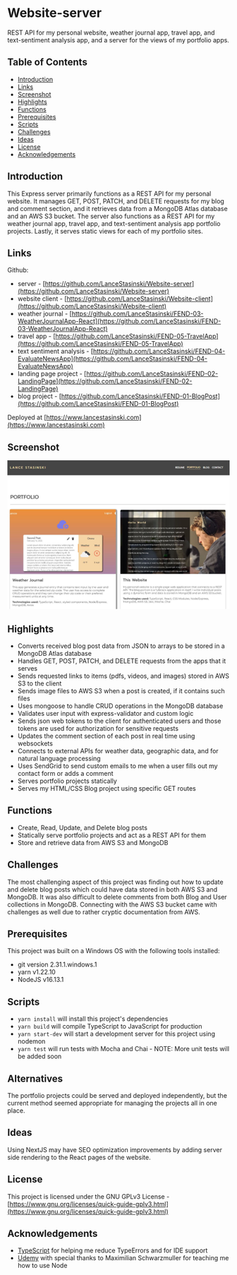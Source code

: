 # Website-server

REST API for my personal website, weather journal app, travel app, and text-sentiment analysis app, and a server for the views of my portfolio apps.

## Table of Contents

- [Introduction](#Introduction)
- [Links](#Links)
- [Screenshot](#Screenshot)
- [Highlights](#Highlights)
- [Functions](#Functions)
- [Prerequisites](#Prerequisites)
- [Scripts](#Scripts)
- [Challenges](#Alternatives)
- [Ideas](#Ideas)
- [License](#License)
- [Acknowledgements](#Acknowledgements)

## Introduction

This Express server primarily functions as a REST API for my personal website. It manages GET, POST, PATCH, and DELETE requests for my blog and comment section, and it retrieves data from a MongoDB Atlas database and an AWS S3 bucket. The server also functions as a REST API for my weather journal app, travel app, and text-sentiment analysis app portfolio projects. Lastly, it serves static views for each of my portfolio sites.

## Links

Github:

- server - [https://github.com/LanceStasinski/Website-server](https://github.com/LanceStasinski/Website-server)
- website client - [https://github.com/LanceStasinski/Website-client](https://github.com/LanceStasinski/Website-client)
- weather journal - [https://github.com/LanceStasinski/FEND-03-WeatherJournalApp-React](https://github.com/LanceStasinski/FEND-03-WeatherJournalApp-React)
- travel app - [https://github.com/LanceStasinski/FEND-05-TravelApp](https://github.com/LanceStasinski/FEND-05-TravelApp)
- text sentiment analysis - [https://github.com/LanceStasinski/FEND-04-EvaluateNewsApp](https://github.com/LanceStasinski/FEND-04-EvaluateNewsApp)
- landing page project - [https://github.com/LanceStasinski/FEND-02-LandingPage](https://github.com/LanceStasinski/FEND-02-LandingPage)
- blog project - [https://github.com/LanceStasinski/FEND-01-BlogPost](https://github.com/LanceStasinski/FEND-01-BlogPost)

Deployed at [https://www.lancestasinski.com](https://www.lancestasinski.com)

## Screenshot

![screenshot](./screenshot.JPG)

## Highlights

- Converts received blog post data from JSON to arrays to be stored in a MongoDB Atlas database
- Handles GET, POST, PATCH, and DELETE requests from the apps that it serves
- Sends requested links to items (pdfs, videos, and images) stored in AWS S3 to the client
- Sends image files to AWS S3 when a post is created, if it contains such files
- Uses mongoose to handle CRUD operations in the MongoDB database
- Validates user input with express-validator and custom logic
- Sends json web tokens to the client for authenticated users and those tokens are used for authorization for sensitive requests
- Updates the comment section of each post in real time using websockets
- Connects to external APIs for weather data, geographic data, and for natural language processing
- Uses SendGrid to send custom emails to me when a user fills out my contact form or adds a comment
- Serves portfolio projects statically
- Serves my HTML/CSS Blog project using specific GET routes

## Functions

- Create, Read, Update, and Delete blog posts
- Statically serve portfolio projects and act as a REST API for them
- Store and retrieve data from AWS S3 and MongoDB

## Challenges

The most challenging aspect of this project was finding out how to update and delete blog posts which could have data stored in both AWS S3 and MongoDB. It was also difficult to delete comments from both Blog and User collections in MongoDB. Connecting with the AWS S3 bucket came with challenges as well due to rather cryptic documentation from AWS.

## Prerequisites

This project was built on a Windows OS with the following tools installed:

- git version 2.31.1.windows.1
- yarn v1.22.10
- NodeJS v16.13.1

## Scripts

- `yarn install` will install this project's dependencies
- `yarn build` will compile TypeScript to JavaScript for production
- `yarn start-dev` will start a development server for this project using nodemon
- `yarn test` will run tests with Mocha and Chai - NOTE: More unit tests will be added soon

## Alternatives

The portfolio projects could be served and deployed independently, but the current method seemed appropriate for managing the projects all in one place.

## Ideas

Using NextJS may have SEO optimization improvements by adding server side rendering to the React pages of the website.

## License

This project is licensed under the GNU GPLv3 License - [https://www.gnu.org/licenses/quick-guide-gplv3.html](https://www.gnu.org/licenses/quick-guide-gplv3.html)

## Acknowledgements

- [TypeScript](https://www.typescriptlang.org/) for helping me reduce TypeErrors and for IDE support
- [Udemy](https://www.udemy.com/course/nodejs-the-complete-guide/) with special thanks to Maximilian Schwarzmuller for teaching me how to use Node
